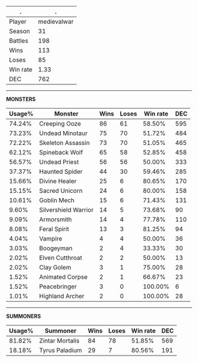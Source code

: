 .|.
|-|-
Player|medievalwar
Season|31
Battles|198
Wins|113
Loses|85
Win rate|1.33
DEC|762

---
**MONSTERS**

Usage%|Monster|Wins|Loses|Win rate|DEC|
-|-|-|-|-|-|
74.24%|Creeping Ooze|86|61|58.50%|595|
73.23%|Undead Minotaur|75|70|51.72%|484|
72.22%|Skeleton Assassin|73|70|51.05%|465|
62.12%|Spineback Wolf|65|58|52.85%|458|
56.57%|Undead Priest|56|56|50.00%|333|
37.37%|Haunted Spider|44|30|59.46%|285|
15.66%|Divine Healer|25|6|80.65%|170|
15.15%|Sacred Unicorn|24|6|80.00%|158|
10.61%|Goblin Mech|15|6|71.43%|131|
9.60%|Silvershield Warrior|14|5|73.68%|90|
9.09%|Armorsmith|14|4|77.78%|110|
8.08%|Feral Spirit|13|3|81.25%|94|
4.04%|Vampire|4|4|50.00%|36|
3.03%|Boogeyman|2|4|33.33%|30|
2.02%|Elven Cutthroat|2|2|50.00%|13|
2.02%|Clay Golem|3|1|75.00%|28|
1.52%|Animated Corpse|2|1|66.67%|23|
1.52%|Peacebringer|3|0|100.00%|6|
1.01%|Highland Archer|2|0|100.00%|28|

---
**SUMMONERS**

Usage%|Summoner|Wins|Loses|Win rate|DEC|
-|-|-|-|-|-|
81.82%|Zintar Mortalis|84|78|51.85%|569|
18.18%|Tyrus Paladium|29|7|80.56%|191|
